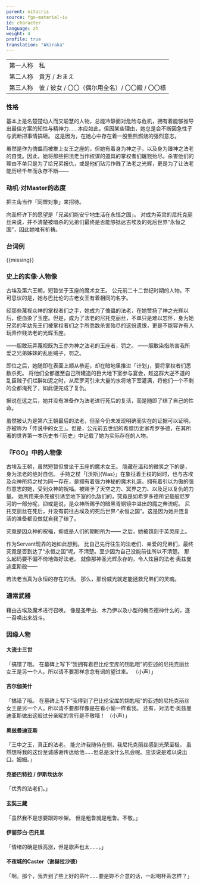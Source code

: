 ```yaml
---
parent: nitocris
source: fgo-material-iv
id: character
language: zh
weight: 4
profile: true
translation: "Akiraka"
---
```


<table>
  <tr><td>第一人称</td><td>私</td></tr>
  <tr><td>第二人称</td><td>貴方 / おまえ</td></tr>
  <tr><td>第三人称</td><td>彼 / 彼女 / 〇〇（偶尔用全名）/ 〇〇殿 / 〇〇様</td></tr>
</table>

### 性格

基本上是名楚楚动人而又聪慧的人物，总能冷静面对危险与危机，拥有着能够推导出最佳方案的知性与精神力……本应如此，但因某些理由，她总是会不断因急性子与武断把事情搞砸。
这是因为，在她心中存在着一股熊熊燃烧的强烈意志。

虽然是作为傀儡而被推上女王之座的，但她有着身为神之子，以及身为臻神之法老的自觉。因此，她将那些把法老当作权谋的道具的掌权者们屠戮殆尽。杀害他们的理由不单只是为了给兄弟报仇，或是他们玷污作贱了法老之光辉，更是为了让法老能历经千年而永存不断——

### 动机·对Master的态度

把主角当作「同盟对象」来招待。

向圣杯许下的愿望是「兄弟们能安宁地生活在永恒之国」。
对成为英灵的尼托克丽丝来说，并不清楚被暗杀的兄弟们最终是否能够抵达古埃及的死后世界“永恒之国”，因此她唯有祈祷。

### 台词例

{{missing}}

### 史上的实像·人物像

古埃及第六王朝，短暂坐于玉座的魔术女王。
公元前二十二世纪时期的人物。不可思议的是，她与巴比伦的古老女王有着相同的名字。

经那些蔑视众神的掌权者们之手，她成为了傀儡的法老，在她赞扬了神之光辉以后，便血染了玉座。但是，成为了法老的尼托克丽丝，不单只是难以忘怀，身为她兄弟的年幼先王们被掌权者们之手所悉数杀害殆尽的这份遗恨，更是不能容许有人玩弄作贱法老的光辉玉座。

——胆敢玩弄蔑视既为王亦为神之法老的玉座者，罚之。
——胆敢染指杀害我所爱之兄弟姊妹的乱臣贼子，罚之。

即位之后，她随即在表面上顺从恭迎，却在暗地里推进「计划」，要将掌权者们悉数杀死。
将他们全都邀至自己所建造的巨大地下室参与宴会，趁这群大逆不道的乱臣贼子们烂醉如泥之时，从尼罗河引来大量的水将地下室灌满，将他们一个不剩的全都淹死了，如此便完成了复仇。

据说在这之后，她并没有准备作为法老进行死后的复活，而是随即了结了自己的性命。

虽然被认为是第六王朝最后的法老，但至今仍未发现明确而实在的证据可以证明，亦被称为「传说中的女王」。但是，公元前五世纪的希腊历史家希罗多德，在其所著的世界第一本历史书·『历史』中记载了她为实际存在的人物。

### 『FGO』中的人物像

古埃及王朝，虽然短暂但曾坐于玉座的魔术女王。
隐藏在温和的微笑之下的是，身为法老的绝对自信。
手持之杖「[沃斯]{Was}」在象征着王权的同时，也与古埃及众神所持之杖为同一存在，是拥有着强力神秘的魔术礼装。拥有着引以为傲的强烈意志的她，受到众神的祝福。被赐予了天空之力、冥界之力、以及足以复仇的力量。
她所用来杀死被引诱至地下室的仇敌们的，究竟是如希罗多德所记载般尼罗河的一部分呢，抑或是说，是众神所赐予的暗黑青铜镜中溢出的魔之奔流呢。
尼托克丽丝在死后，并没有前往古埃及的死后世界·“永恒之国”。这是因为她并连复活的准备都没做就自我了结了。

究竟是因众神的祝福，抑或是人们的期盼所为——
之后，她被镌刻于英灵座上。

作为Servant现界的她如此想到。
比自己先行往生的法老们、亲爱的兄弟们，最终究竟是否到达了“永恒之国”呢。不清楚。至少因为自己没能前往所以不清楚。
那么起码要不偏不倚地做好法老。
就像那神圣光辉永存的，令人炫目的法老·奥兹曼迪亚斯般——

若法老当真为永恒的存在的话。
那么，那份威光就定能拯救兄弟们的灵魂。

### 通常武器

藉由古埃及魔术进行召唤。
像是圣甲虫、木乃伊以及小型的梅杰德神什么的，逐一召唤出来战斗。

### 因缘人物

#### 大流士三世

「搞错了哦。
在墓碑上写下“我拥有着巴比伦宝库的钥匙哦”的亚述的尼托克丽丝女王是另一个人。所以请不要那样念念有词的望过来。
（小声）」

#### 吉尔伽美什

「搞错了哦。
在墓碑上写下“我得到了巴比伦宝库的钥匙哦”的亚述的尼托克丽丝女王是另一个人。所以请不要那样像是在看小偷一样看我。
还有，对法老·奥兹曼迪亚斯做出这般过分亲昵的言行是不敬哦！
（小声）」

#### 奥兹曼迪亚斯

「王中之王，真正的法老。
能允许我随侍在侧，我尼托克丽丝感到光荣至极。
虽然想将我的这份至诚感谢传达给他……但总是没什么机会呢。应该说是难以说出口。姆姆。」

#### 克娄巴特拉 / 伊斯坎达尔

「优秀的法老们。」

#### 玄奘三藏

「虽然我不是想要跟妳吵架。
但是粗鲁就是粗鲁。不敬。」

#### 伊丽莎白·巴托里

「情绪的确是很高涨，但是歌声也太……。」

#### 不夜城的Caster（谢赫拉沙德）

「啊。那个，我弄到了些上好的茶叶……要是妳不介意的话，一起喝杯茶怎样？」
